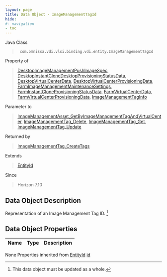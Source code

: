 ```yaml
---
layout: page
title: Data Object - ImageManagementTagId
hide:
#- navigation
- toc
---
```








Java Class
> ` com.omnissa.vdi.vlsi.binding.vdi.entity.ImageManagementTagId`

Property of
> [DesktopImageManagementPushImageSpec](vdi.resources.Desktop.ImageManagementPushImageSpec.md#field_detail), [DesktopInstantCloneDesktopProvisioningStatusData](vdi.resources.Desktop.InstantCloneProvisioningStatusData.md#field_detail), [DesktopVirtualCenterData](vdi.resources.Desktop.VirtualCenterData.md#field_detail), [DesktopVirtualCenterProvisioningData](vdi.resources.Desktop.VirtualCenterProvisioningData.md#field_detail), [FarmImageManagementMaintenanceSettings](vdi.resources.Farm.ImageManagementMaintenanceSettings.md#field_detail), [FarmInstantCloneProvisioningStatusData](vdi.resources.Farm.InstantCloneProvisioningStatusData.md#field_detail), [FarmVirtualCenterData](vdi.resources.Farm.VirtualCenterData.md#field_detail), [FarmVirtualCenterProvisioningData](vdi.resources.Farm.VirtualCenterProvisioningData.md#field_detail), [ImageManagementTagInfo](vdi.utils.imagemanagement.ImageManagementTag.ImageManagementTagInfo.md#field_detail)

Parameter to
> [ImageManagementAsset_GetByImageManagementTagAndVirtualCenter](vdi.utils.imagemanagement.ImageManagementAsset.md#getByImageManagementTagAndVirtualCenter), [ImageManagementTag_Delete](vdi.utils.imagemanagement.ImageManagementTag.md#delete), [ImageManagementTag_Get](vdi.utils.imagemanagement.ImageManagementTag.md#get), [ImageManagementTag_Update](vdi.utils.imagemanagement.ImageManagementTag.md#update)

Returned by
> [ImageManagementTag_CreateTags](vdi.utils.imagemanagement.ImageManagementTag.md#createTags)

Extends
> [EntityId](vdi.EntityId.md)

Since
> Horizon 7.10


## Data Object Description

Representation of an Image Management Tag ID.
 [^167]



## Data Object Properties

 Name | Type | Description
:---|:---:|:---
None
Properties inherited from [EntityId](vdi.EntityId.md)
[id](vdi.EntityId.md#id)


 


[^167]: This data object must be updated as a whole.